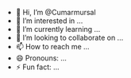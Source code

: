 - 👋 Hi, I’m @Cumarmursal
- 👀 I’m interested in ...
- 🌱 I’m currently learning ...
- 💞️ I’m looking to collaborate on ...
- 📫 How to reach me ...
- 😄 Pronouns: ...
- ⚡ Fun fact: ...

<!---
Cumarmursal/Cumarmursal is a ✨ special ✨ repository because its `README.md` (this file) appears on your GitHub profile.
You can click the Preview link to take a look at your changes.
--->
